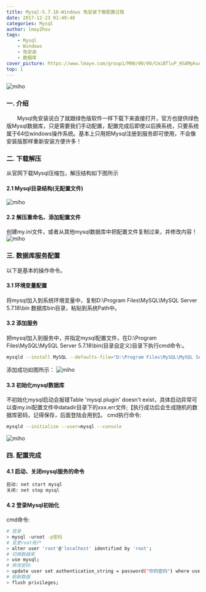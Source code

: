 ```yaml
---
title: Mysql-5.7.18-Windows 免安装下载配置过程
date: 2017-12-23 01:49:40
categories: Mysql
author: lmayZhou
tags:
    - Mysql
    - Windows
    - 免安装
    - 数据库
cover_picture: https://www.lmaye.com/group1/M00/00/00/CmiBTluP_HSAMpkuAABRik7EGug142.jpg
top: 1
---
```

![miho](https://www.lmaye.com/group1/M00/00/00/CmiBTluP_HSAMpkuAABRik7EGug142.jpg)

### 一. 介绍
&emsp;&emsp;Mysql免安装说白了就跟绿色版软件一样下载下来直接打开，官方也提供绿色版Mysql数据库，只是需要我们手动配置，配置完成后即使以后换系统，只要系统属于64位windows操作系统。基本上只用把Mysql注册到服务即可使用，不会像安装版那样重新安装方便许多！
### 二. 下载解压
从官网下载Mysql压缩包，解压结构如下图所示
#### 2.1 Mysql目录结构(无配置文件)
![miho](https://www.lmaye.com/group1/M00/00/00/CmiBTluP_KqAGWM8AABNv1dqMvk935.png)
#### 2.2 解压重命名、添加配置文件
创建my.ini文件，或者从其他mysql数据库中把配置文件复制过来，并修改内容！
![miho](https://www.lmaye.com/group1/M00/00/00/CmiBTluP_MqALbKqAABG2Ges_6o494.png)
### 三. 数据库服务配置
以下是基本的操作命令。
#### 3.1 环境变量配置
将mysql加入到系统环境变量中，复制D:\Program Files\MySQL\MySQL Server 5.7.18\bin 数据库bin目录，粘贴到系统Path中。
#### 3.2 添加服务
把mysql加入到服务中，并指定mysql配置文件，在D:\Program Files\MySQL\MySQL Server 5.7.18\bin(目录自定义)目录下执行cmd命令:。
``` bash
mysqld --install MySQL --defaults-file="D:\Program Files\MySQL\MySQL Server 5.7.18\my.ini"
```
添加成功如图所示：
![miho](https://www.lmaye.com/group1/M00/00/00/CmiBTluP_P6AbXRQAAFLiGcEBV0999.png)
#### 3.3 初始化mysql数据库
不初始化mysql启动会报错Table 'mysql.plugin' doesn't exist，具体启动异常可以查my.ini配置文件中datadir目录下的xxx.err文件;【执行成功后会生成随机的数据库密码，记得保存，后面登陆会用到】。
cmd执行命令:
``` bash
mysqld --initialize --user=mysql --console
```
![miho](https://www.lmaye.com/group1/M00/00/00/CmiBTluP_R6AOKTYAADAy4s5ifg007.png)
### 四. 配置完成
#### 4.1 启动、关闭mysql服务的命令
``` bash
启动: net start mysql
关闭: net stop mysql
```
#### 4.2 登录Mysql初始化
cmd命令: 
``` bash
# 登录
> mysql -uroot -p密码
# 变更root账户
> alter user 'root'@'localhost' identified by 'root';
# 切换数据库
> use mysql;
# 修改密码
> update user set authentication_string = password("你的密码") where user = "root";
# 刷新数据
> flush privileges;
```
